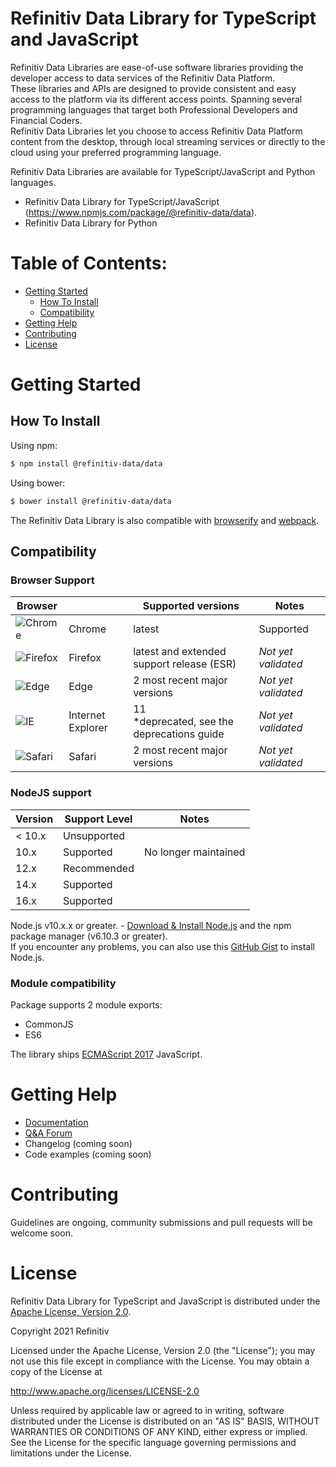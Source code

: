 # Refinitiv Data Library for TypeScript and JavaScript
Refinitiv Data Libraries are ease-of-use software libraries providing the developer access to data services of the Refinitiv Data Platform.  
These libraries and APIs are designed to provide consistent and easy access to the platform via its different access points. Spanning several programming languages that target both Professional Developers and Financial Coders.  
Refinitiv Data Libraries let you choose to access Refinitiv Data Platform content from the desktop, through local streaming services or directly to the cloud using your preferred programming language.  

Refinitiv Data Libraries are available for TypeScript/JavaScript and Python languages.

* Refinitiv Data Library for TypeScript/JavaScript (https://www.npmjs.com/package/@refinitiv-data/data).
* Refinitiv Data Library for Python

# Table of Contents:
* [Getting Started](#Getting-Started)
    - [How To Install](#How-To-Install)
    - [Compatibility](#Compatibility)
* [Getting Help](#Getting-Help)
* [Contributing](#Contributing)
* [License](#License)

# Getting Started

## How To Install
Using npm:

```bash
$ npm install @refinitiv-data/data
```

Using bower:

```bash
$ bower install @refinitiv-data/data
```

The Refinitiv Data Library is also compatible with [browserify](http://browserify.org) and [webpack](https://webpack.js.org/).

## Compatibility

### Browser Support
Browser||Supported versions|Notes
--- | --- | --- | ---
![Chrome](https://raw.github.com/alrra/browser-logos/master/src/chrome/chrome_48x48.png)|Chrome|latest|Supported
![Firefox](https://raw.github.com/alrra/browser-logos/master/src/firefox/firefox_48x48.png)|Firefox|latest and extended support release (ESR)|*Not yet validated*
![Edge](https://raw.github.com/alrra/browser-logos/master/src/edge/edge_48x48.png)|Edge|2 most recent major versions|*Not yet validated*
![IE](https://raw.github.com/alrra/browser-logos/master/src/archive/internet-explorer_9-11/internet-explorer_9-11_48x48.png)|Internet Explorer|11<br>*deprecated, see the deprecations guide|*Not yet validated*
![Safari](https://raw.github.com/alrra/browser-logos/master/src/safari/safari_48x48.png)|Safari|2 most recent major versions|*Not yet validated*


### NodeJS support
Version|Support Level|Notes
--- | --- | ---
< 10.x|Unsupported|
10.x|Supported|No longer maintained
12.x|Recommended|
14.x|Supported|
16.x|Supported|

Node.js v10.x.x or greater. - [Download & Install Node.js](https://nodejs.org/en/download/) and the npm package manager (v6.10.3 or greater).  
If you encounter any problems, you can also use this [GitHub Gist](https://gist.github.com/isaacs/579814) to install Node.js.


### Module compatibility
Package supports 2 module exports:
* CommonJS
* ES6

The library ships [ECMAScript 2017](https://262.ecma-international.org/8.0/) JavaScript.


# Getting Help
* [Documentation](https://cdn.refinitiv.com/public/apps/RefinitivDataLibForTypeScript-RefGuide/book/en/sections/content-layer/pricing/pricing-stream.html)
* [Q&A Forum](https://community.developers.refinitiv.com/spaces/231/index.html)
* Changelog (coming soon)
* Code examples (coming soon)

# Contributing
Guidelines are ongoing, community submissions and pull requests will be welcome soon.

# License
Refinitiv Data Library for TypeScript and JavaScript is distributed under the
[Apache License, Version 2.0](http://www.apache.org/licenses/LICENSE-2.0).  

Copyright 2021 Refinitiv

Licensed under the Apache License, Version 2.0 (the "License");
you may not use this file except in compliance with the License.
You may obtain a copy of the License at

http://www.apache.org/licenses/LICENSE-2.0

Unless required by applicable law or agreed to in writing, software
distributed under the License is distributed on an "AS IS" BASIS,
WITHOUT WARRANTIES OR CONDITIONS OF ANY KIND, either express or implied.
See the License for the specific language governing permissions and
limitations under the License.
